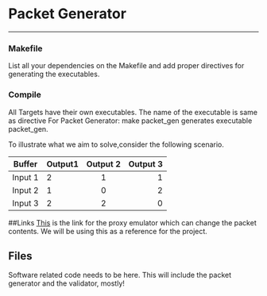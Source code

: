 # Packet Generator
----

### Makefile
List all your dependencies on the Makefile and add proper directives for 
generating the executables.

### Compile
All Targets have their own executables. The name of the executable is same as 
directive
For Packet Generator:
        make packet_gen  generates executable packet_gen.


To illustrate what we aim to solve,consider the following scenario.

|Buffer         | Output1       | Output 2      | Output 3        |
|-------        | ------------- |:-------------:| -----:|
|Input 1        | 2             | 1             |   1   |
|Input 2        | 1             | 0             |   2   |
|Input 3        | 2             | 2             |    0  |

##Links 
[This](http://www.cs.columbia.edu/~hgs/research/projects/newudpl/) is the link 
for the proxy emulator which can change the packet contents. We will be using 
this as a reference for the project.

## Files

Software related code needs to be here. This will include the packet generator 
and the validator, mostly!


